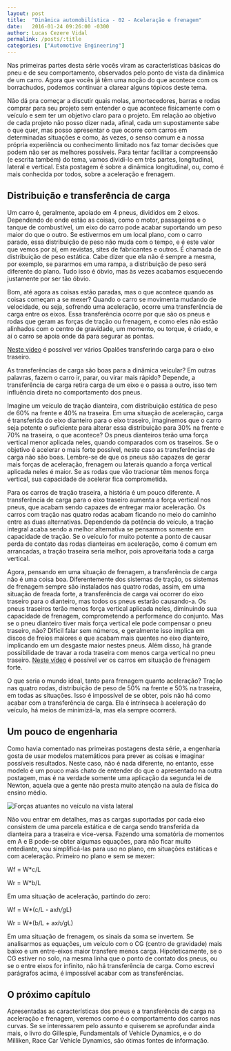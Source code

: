 ```yaml
---
layout: post
title:  "Dinâmica automobilística - 02 - Aceleração e frenagem"
date:   2016-01-24 09:26:00 -0300
author: Lucas Cezere Vidal
permalink: /posts/:title
categories: ["Automotive Engineering"]
---
```

Nas primeiras partes desta série vocês viram as características básicas do pneu e de seu comportamento, observados pelo ponto de vista da dinâmica de um carro. Agora que vocês já têm uma noção do que acontece com os borrachudos, podemos continuar a clarear alguns tópicos deste tema.

Não dá pra começar a discutir quais molas, amortecedores, barras e rodas comprar para seu projeto sem entender o que acontece fisicamente com o veículo e sem ter um objetivo claro para o projeto. Em relação ao objetivo de cada projeto não posso dizer nada, afinal, cada um supostamente sabe o que quer, mas posso apresentar o que ocorre com carros em determinadas situações e como, às vezes, o senso comum e a nossa própria experiência ou conhecimento limitado nos faz tomar decisões que podem não ser as melhores possíveis. Para tentar facilitar a compreensão (e escrita também) do tema, vamos dividi-lo em três partes, longitudinal, lateral e vertical. Esta postagem é sobre a dinâmica longitudinal, ou, como é mais conhecida por todos, sobre a aceleração e frenagem.

## Distribuição e transferência de carga

Um carro é, geralmente, apoiado em 4 pneus, divididos em 2 eixos. Dependendo de onde estão as coisas, como o motor, passageiros e o tanque de combustível, um eixo do carro pode acabar suportando um peso maior do que o outro. Se estivermos em um local plano, com o carro parado, essa distribuição de peso não muda com o tempo, e é este valor que vemos por aí, em revistas, sites de fabricantes e outros. É chamada de distribuição de peso estática. Cabe dizer que ela não é sempre a mesma, por exemplo, se pararmos em uma rampa, a distribuição de peso será diferente do plano. Tudo isso é óbvio, mas às vezes acabamos esquecendo justamente por ser tão óbvio.

Bom, até agora as coisas estão paradas, mas o que acontece quando as coisas começam a se mexer? Quando o carro se movimenta mudando de velocidade, ou seja, sofrendo uma aceleração, ocorre uma transferência de carga entre os eixos. Essa transferência ocorre por que são os pneus e rodas que geram as forças de tração ou frenagem, e como eles não estão alinhados com o centro de gravidade, um momento, ou torque, é criado, e aí o carro se apoia onde dá para segurar as pontas.

[Neste vídeo](https://www.youtube.com/watch?v=miENduXJivI&t=1349s) é possível ver vários Opalões transferindo carga para o eixo traseiro.

As transferências de carga são boas para a dinâmica veicular? Em outras palavras, fazem o carro ir, parar, ou virar mais rápido? Depende, a transferência de carga retira carga de um eixo e o passa a outro, isso tem influência direta no comportamento dos pneus.

Imagine um veículo de tração dianteira, com distribuição estática de peso de 60% na frente e 40% na traseira. Em uma situação de aceleração, carga é transferida do eixo dianteiro para o eixo traseiro, imaginemos que o carro seja potente o suficiente para alterar essa distribuição para 30% na frente e 70% na traseira, o que acontece? Os pneus dianteiros terão uma força vertical menor aplicada neles, quando comparados com os traseiros. Se o objetivo é acelerar o mais forte possível, neste caso as transferências de carga não são boas. Lembre-se de que os pneus são capazes de gerar mais forças de aceleração, frenagem ou laterais quando a força vertical aplicada neles é maior. Se as rodas que vão tracionar têm menos força vertical, sua capacidade de acelerar fica comprometida.

Para os carros de tração traseira, a história é um pouco diferente. A transferência de carga para o eixo traseiro aumenta a força vertical nos pneus, que acabam sendo capazes de entregar maior aceleração. Os carros com tração nas quatro rodas acabam ficando no meio do caminho entre as duas alternativas. Dependendo da potência do veículo, a tração integral acaba sendo a melhor alternativa se pensarmos somente em capacidade de tração. Se o veículo for muito potente a ponto de causar perda de contato das rodas dianteiras em aceleração, como é comum em arrancadas, a tração traseira seria melhor, pois aproveitaria toda a carga vertical.

Agora, pensando em uma situação de frenagem, a transferência de carga não é uma coisa boa. Diferentemente dos sistemas de tração, os sistemas de frenagem sempre são instalados nas quatro rodas, assim, em uma situação de freada forte, a transferência de carga vai ocorrer do eixo traseiro para o dianteiro, mas todos os pneus estarão causando-a. Os pneus traseiros terão menos força vertical aplicada neles, diminuindo sua capacidade de frenagem, comprometendo a performance do conjunto. Mas se o pneu dianteiro tiver mais força vertical ele pode compensar o pneu traseiro, não? Difícil falar sem números, e geralmente isso implica em discos de freios maiores e que acabam mais quentes no eixo dianteiro, implicando em um desgaste maior nestes pneus. Além disso, há grande possibilidade de travar a roda traseira com menos carga vertical no pneu traseiro. [Neste vídeo](https://www.youtube.com/watch?v=NBoMTYZAyJc) é possível ver os carros em situação de frenagem forte.

O que seria o mundo ideal, tanto para frenagem quanto aceleração? Tração nas quatro rodas, distribuição de peso de 50% na frente e 50% na traseira, em todas as situações. Isso é impossível de se obter, pois não há como acabar com a transferência de carga. Ela é intrínseca à aceleração do veículo, há meios de minimizá-la, mas ela sempre ocorrerá.

## Um pouco de engenharia

Como havia comentado nas primeiras postagens desta série, a engenharia gosta de usar modelos matemáticos para prever as coisas e imaginar possíveis resultados. Neste caso, não é nada diferente, no entanto, esse modelo é um pouco mais chato de entender do que o apresentado na outra postagem, mas é na verdade somente uma aplicação da segunda lei de Newton, aquela que a gente não presta muito atenção na aula de física do ensino médio.

![Forças atuantes no veículo na vista lateral](https://www.researchgate.net/profile/Jony-Eckert/publication/297918368/figure/fig3/AS:668910516977673@1536492103554/Figura-23-Forcas-que-atuam-no-veiculo-GILLESPIE-1992.jpg)

Não vou entrar em detalhes, mas as cargas suportadas por cada eixo consistem de uma parcela estática e de carga sendo transferida da dianteira para a traseira e vice-versa. Fazendo uma somatória de momentos em A e B pode-se obter algumas equações, para não ficar muito entediante, vou simplificá-las para uso no plano, em situações estáticas e com aceleração. Primeiro no plano e sem se mexer:

Wf = W*c/L

Wr = W*b/L

Em uma situação de aceleração, partindo do zero:

Wf = W*(c/L - ax*h/g*L)

Wr = W*(b/L + ax*h/g*L)

Em uma situação de frenagem, os sinais da soma se invertem. Se analisarmos as equações, um veículo com o CG (centro de gravidade) mais baixo e um entre-eixos maior transfere menos carga. Hipoteticamente, se o CG estiver no solo, na mesma linha que o ponto de contato dos pneus, ou se o entre eixos for infinito, não há transferência de carga. Como escrevi parágrafos acima, é impossível acabar com as transferências.

## O próximo capítulo

Apresentadas as características dos pneus e a transferência de carga na aceleração e frenagem, veremos como é o comportamento dos carros nas curvas. Se se interessarem pelo assunto e quiserem se aprofundar ainda mais, o livro do Gillespie, Fundamentals of Vehicle Dynamics, e o do Milliken, Race Car Vehicle Dynamics, são ótimas fontes de informação.
